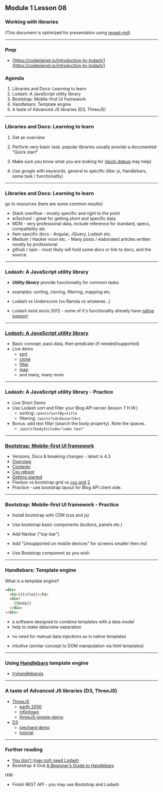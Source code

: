 ## Module 1 Lesson 08
### Working with libraries
(This document is optimized for presentation using [reveal-md](https://github.com/webpro/reveal-md))

---

### Prep
* [https://codeplanet.io/introduction-to-lodash/](https://codeplanet.io/introduction-to-lodash/)

### Agenda
1. Libraries and Docs: Learning to learn
2. Lodash: A JavaScript utility library
3. Bootstrap: Mobile-first UI framework
4. Handlebars: Template engine
5. A taste of Advanced JS libraries (D3, ThreeJS)

---

### Libraries and Docs: Learning to learn

1. Get an overview
<!-- .element: class="fragment" -->

2. Perform very basic task. popular libraries usually provide a documented "Quick start"
<!-- .element: class="fragment" -->

3. Make sure you know what you are looking for ([duck-debug](https://en.wikipedia.org/wiki/Rubber_duck_debugging) may help)
<!-- .element: class="fragment" -->

4. Use google with keywords, general to specific (like: js, Handlebars, some task  / functionality)
<!-- .element: class="fragment" -->

---

### Libraries and Docs: Learning to learn
go to resources (here are some common results)
- Stack overflow - mostly specific and right to the point
- w3school - great for getting short and specific data
- MDN - very professional data, include reference for standard, specs, compatibility etc
- Item specific docs - Angular, JQuery, Lodash etc.
- Medium / Hacker noon etc. - Many posts / elaborated articles written mostly by professional
- github / npm - most likely will hold some docs or link to docs, and the source.


---

### Lodash: A JavaScript utility library
* ***Utility library*** provide functionality for common tasks
<!-- .element: class="fragment" -->

* examples:  sorting, cloning, filtering, mapping  etc.
<!-- .element: class="fragment" -->

* Lodash vs Underscore (vs Ramda vs whatever...) 
<!-- .element: class="fragment" -->

* Lodash exist since 2012 - some of it's functionality already have [native support](https://github.com/you-dont-need/You-Dont-Need-Lodash-Underscore)
<!-- .element: class="fragment" -->

---

### [Lodash: A JavaScript utility library](https://lodash.com)
* Basic concept: pass data, then predicate (if needed/supported)
* Live demo
    - [sort](https://lodash.com/docs/4.17.11#sortBy)
    - [clone](https://lodash.com/docs/4.17.11#clone)
    - [filter](https://lodash.com/docs/4.17.11#filter)
    - [map](https://lodash.com/docs/4.17.11#map)
    - and many, many more

---

### Lodash: A JavaScript utility library - Practice
* Live Short Demo
* Use Lodash sort and filter your Blog API server (lesson 7 H.W.)
    - sorting: `/posts?sortBy=title`
    - filtering: `/posts?id=3&userId=1`
* Bonus: add text filter (search the body property). Note the spaces.
    - `/posts?bodyInclude="some text"`

---

### [Bootstrap: Mobile-first UI framework](https://getbootstrap.com/)
* Versions, Docs & breaking changes - latest is 4.3
* [Overview](http://getbootstrap.com/docs/4.0/components/alerts/)
* [Contents](http://getbootstrap.com/docs/4.0/getting-started/contents/)
* [Css reboot](https://scotch.io/tutorials/a-look-at-bootstrap-4s-new-reset-rebootcss#toc-rebootcss)
* [Getting started](http://getbootstrap.com/docs/4.0/getting-started/introduction/)
* Flexbox vs bootstrap grid vs [css grid](https://www.w3schools.com/css/css_grid.asp) [2](https://css-tricks.com/snippets/css/complete-guide-grid/)
* Practice - use bootstrap layout for Blog API client side.


---

### Bootstrap: Mobile-first UI framework - Practice
* Install bootstrap with CDN (css and js)
<!-- .element: class="fragment" -->

* Use bootstrap basic components (buttons, panels etc.)
<!-- .element: class="fragment" -->

* Add Navbar ("top-bar")
<!-- .element: class="fragment" -->

* Add "Unsupported on mobile devices" for screens smaller then *md*
<!-- .element: class="fragment" -->

* Use Bootstrap component as you wish
<!-- .element: class="fragment" -->
---

### Handlebars: Template engine
What is a template engine?
```html
<div>
  <h1>{{title}}</h1>
  <div>
    {{body}}
  </div>
</div>
```
* a software designed to combine templates with a data model
* help to make data/view separation
<!-- .element: class="fragment" -->
* no need for manual data injections as in native templates
<!-- .element: class="fragment" -->
* intuitive (similar concept to DOM manipulation via html templates)
<!-- .element: class="fragment" -->

---

### Using [Handlebars](https://handlebarsjs.com/) template engine
* [tryhandlebarsjs](http://tryhandlebarsjs.com/)

---

### A taste of Advanced JS libraries (D3, ThreeJS)
* [ThreeJS](https://threejs.org/) 
    - [earth 2050](https://2050.earth/)
    - [infinitown](http://demos.littleworkshop.fr/infinitown)
    - [threeJS-simple-demo](https://github.com/yuvalbl/threeJS-simple-demo)
* [D3](https://d3js.org/) 
    - [piechard demo](http://bl.ocks.org/nadinesk/99393098950665c471e035ac517c2224) 
    - [tutorial](http://christopheviau.com/d3_tutorial/)

---

### Further reading
* [You don't (may not) need Lodash](https://github.com/you-dont-need/You-Dont-Need-Lodash-Underscore)
* Bootstrap 4 Grid [A Beginner’s Guide to Handlebars](https://www.youtube.com/watch?v=qmPmwdshCMw)

HW:
* Finish REST API - you may use Bootstrap and Lodash